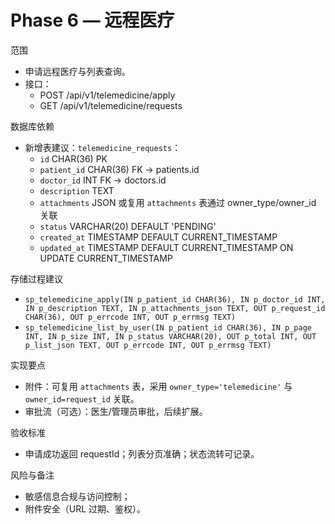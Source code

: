 # Phase 6 — 远程医疗

范围
- 申请远程医疗与列表查询。
- 接口：
  - POST /api/v1/telemedicine/apply
  - GET /api/v1/telemedicine/requests

数据库依赖
- 新增表建议：`telemedicine_requests`：
  - `id` CHAR(36) PK
  - `patient_id` CHAR(36) FK -> patients.id
  - `doctor_id` INT FK -> doctors.id
  - `description` TEXT
  - `attachments` JSON 或复用 `attachments` 表通过 owner_type/owner_id 关联
  - `status` VARCHAR(20) DEFAULT 'PENDING'
  - `created_at` TIMESTAMP DEFAULT CURRENT_TIMESTAMP
  - `updated_at` TIMESTAMP DEFAULT CURRENT_TIMESTAMP ON UPDATE CURRENT_TIMESTAMP

存储过程建议
- `sp_telemedicine_apply(IN p_patient_id CHAR(36), IN p_doctor_id INT, IN p_description TEXT, IN p_attachments_json TEXT, OUT p_request_id CHAR(36), OUT p_errcode INT, OUT p_errmsg TEXT)`
- `sp_telemedicine_list_by_user(IN p_patient_id CHAR(36), IN p_page INT, IN p_size INT, IN p_status VARCHAR(20), OUT p_total INT, OUT p_list_json TEXT, OUT p_errcode INT, OUT p_errmsg TEXT)`

实现要点
- 附件：可复用 `attachments` 表，采用 `owner_type='telemedicine'` 与 `owner_id=request_id` 关联。
- 审批流（可选）：医生/管理员审批，后续扩展。

验收标准
- 申请成功返回 requestId；列表分页准确；状态流转可记录。

风险与备注
- 敏感信息合规与访问控制；
- 附件安全（URL 过期、鉴权）。
